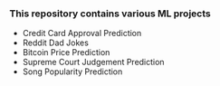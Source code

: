 ### This repository contains various ML projects
* Credit Card Approval Prediction
* Reddit Dad Jokes
* Bitcoin Price Prediction
* Supreme Court Judgement Prediction
* Song Popularity Prediction